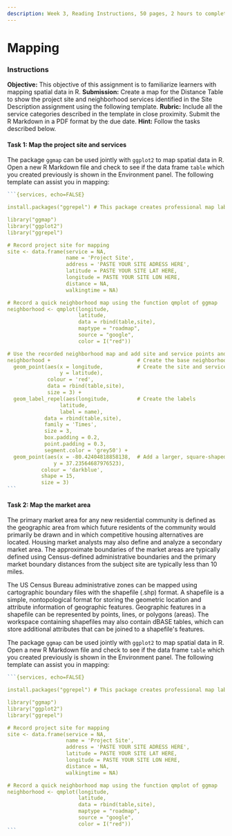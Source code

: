```yaml
---
description: Week 3, Reading Instructions, 50 pages, 2 hours to complete
---
```


# Mapping

### Instructions

**Objective:** This objective of this assignment is to familiarize learners with mapping spatial data in R. **Submission:** Create a map for the Distance Table to show the project site and neighborhood services identified in the Site Description assignment using the following template. **Rubric:** Include all the service categories described in the template in close proximity. Submit the R Markdown in a PDF format by the due date. **Hint:** Follow the tasks described below.

#### Task 1: Map the project site and services

The package `ggmap` can be used jointly with `ggplot2` to map spatial data in R.  Open a new R Markdown file and check to see if the data frame `table` which you created previously is shown in the Environment panel. The following template can assist you in mapping:

````r
```{services, echo=FALSE}

install.packages("ggrepel") # This package creates professional map labels

library("ggmap")
library("ggplot2")
library("ggrepel")

# Record project site for mapping
site <- data.frame(service = NA,
                   name = 'Project Site',
                   address = 'PASTE YOUR SITE ADRESS HERE',
                   latitude = PASTE YOUR SITE LAT HERE,
                   longitude = PASTE YOUR SITE LON HERE,
                   distance = NA,
                   walkingtime = NA)

# Record a quick neighborhood map using the function qmplot of ggmap
neighborhood <- qmplot(longitude,
                       latitude,
                       data = rbind(table,site),
                       maptype = "roadmap",
                       source = "google",
                       color = I("red"))

# Use the recorded neighborhood map and add site and service points and labels
neighborhood +                            # Create the base neighborhood map
  geom_point(aes(x = longitude,           # Create the site and service points
                 y = latitude),
             colour = 'red',
             data = rbind(table,site),
             size = 3) +
  geom_label_repel(aes(longitude,         # Create the labels
                 latitude,
                 label = name),
            data = rbind(table,site),
            family = 'Times', 
            size = 3, 
            box.padding = 0.2, 
            point.padding = 0.3,
            segment.color = 'grey50') +
  geom_point(aes(x = -80.42404818858138,  # Add a larger, square-shaped site point 
               y = 37.23564687976523),
           colour = 'darkblue',
           shape = 15,
           size = 3)
```
````

#### Task 2: Map the market area

The primary market area for any new residential community is defined as the geographic area from which future residents of the community would primarily be drawn and in which competitive housing alternatives are located. Housing market analysts may also define and analyze a secondary market area. The approximate boundaries of the market areas are typically defined using Census-defined administrative boundaries and the primary market boundary distances from the subject site are typically less than 10 miles.

The US Census Bureau administrative zones can be mapped using cartographic boundary files with the shapefile (.shp) format. A shapefile is a simple, nontopological format for storing the geometric location and attribute information of geographic features. Geographic features in a shapefile can be represented by points, lines, or polygons (areas). The workspace containing shapefiles may also contain dBASE tables, which can store additional attributes that can be joined to a shapefile's features.

The package `ggmap` can be used jointly with `ggplot2` to map spatial data in R.  Open a new R Markdown file and check to see if the data frame `table` which you created previously is shown in the Environment panel. The following template can assist you in mapping:

````r
```{services, echo=FALSE}

install.packages("ggrepel") # This package creates professional map labels

library("ggmap")
library("ggplot2")
library("ggrepel")

# Record project site for mapping
site <- data.frame(service = NA,
                   name = 'Project Site',
                   address = 'PASTE YOUR SITE ADRESS HERE',
                   latitude = PASTE YOUR SITE LAT HERE,
                   longitude = PASTE YOUR SITE LON HERE,
                   distance = NA,
                   walkingtime = NA)

# Record a quick neighborhood map using the function qmplot of ggmap
neighborhood <- qmplot(longitude,
                       latitude,
                       data = rbind(table,site),
                       maptype = "roadmap",
                       source = "google",
                       color = I("red"))
```
````

